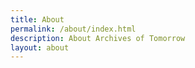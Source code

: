 ```yaml
---
title: About
permalink: /about/index.html
description: About Archives of Tomorrow
layout: about
---
```



